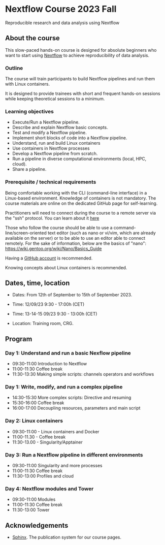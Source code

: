 # Nextflow Course 2023 Fall

Reproducible research and data analysis using Nextflow

## About the course

This slow-paced hands-on course is designed for absolute beginners who want to start using [Nextflow](https://www.nextflow.io) to achieve reproducibility of data analysis. 

### Outline

The course will train participants to build Nextflow pipelines and run them with Linux containers.

It is designed to provide trainees with short and frequent hands-on sessions while keeping theoretical sessions to a minimum.

<!--Trainees will work in a dedicated [AWS environment](https://en.wikipedia.org/wiki/AWS).-->


### Learning objectives

* Execute/Run a Nextflow pipeline.
* Describe and explain Nextflow basic concepts.
* Test and modify a Nextflow pipeline.
* Implement short blocks of code into a Nextflow pipeline.
* Understand, run and build Linux containers
* Use containers in Nextflow processes
* Develop a Nextflow pipeline from scratch.
* Run a pipeline in diverse computational environments (local, HPC, cloud).
* Share a pipeline.

### Prerequisite / technical requirements

Being comfortable working with the CLI (command-line interface) in a Linux-based environment.
Knowledge of containers is not mandatory. The course materials are online on the dedicated GitHub page for self-learning.

Practitioners will need to connect during the course to a remote server via the "ssh" protocol. You can learn about it [here](https://www.hostinger.com/tutorials/ssh-tutorial-how-does-ssh-work)

Those who follow the course should be able to use a command-line/screen-oriented text editor (such as nano or vi/vim, which are already available on the server) or to be able to use an editor able to connect remotely. For the sake of information, below are the basics of "nano":
https://wiki.gentoo.org/wiki/Nano/Basics_Guide

Having a [GitHub account](https://github.com/join) is recommended. 

Knowing concepts about Linux containers is recommended. 


## Dates, time, location

* Dates: From 12th of September to 15th of September 2023.
* Time: 12/09/23         9:30 - 17:00h (CET)
* Time: 13-14-15 09/23   9:30 - 13:00h (CET)

* Location: Training room, CRG.

## Program
  
### Day 1: Understand and run a basic Nexflow pipeline

* 09:30-11:00 Introduction to Nextflow
* 11:00-11:30 Coffee break
* 11:30-13:30 Making simple scripts: channels operators and workflows

### Day 1: Write, modify, and run a complex pipeline

* 14:30-15:30 More complex scripts: Directive and resuming
* 15:30-16:00 Coffee break
* 16:00-17:00 Decoupling resources, parameters and main script

### Day 2: Linux containers

* 09:30-11:00 - Linux containers and Docker
* 11:00-11.30 - Coffee break
* 11:30-13.00 - Singularity/Apptainer

### Day 3: Run a Nextflow pipeline in different environments

* 09:30-11:00 Singularity and more processes
* 11:00-11:30 Coffee break
* 11:30-13:00 Profiles and cloud

### Day 4: Nextflow modules and Tower
* 09:30-11:00 Modules
* 11:00-11:30 Coffee break
* 11:30-13:00 Tower


## Acknowledgements

* [Sphinx](https://www.sphinx-doc.org/). The publication system for our course pages.
